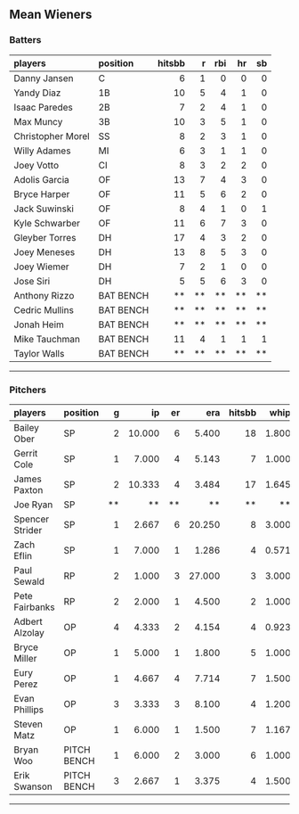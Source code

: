 ## Mean Wieners

### Batters

 
|players           |position  | hitsbb|  r| rbi| hr| sb| 
|:-----------------|:---------|------:|--:|---:|--:|--:| 
|Danny Jansen      |C         |      6|  1|   0|  0|  0| 
|Yandy Diaz        |1B        |     10|  5|   4|  1|  0| 
|Isaac Paredes     |2B        |      7|  2|   4|  1|  0| 
|Max Muncy         |3B        |     10|  3|   5|  1|  0| 
|Christopher Morel |SS        |      8|  2|   3|  1|  0| 
|Willy Adames      |MI        |      6|  3|   1|  1|  0| 
|Joey Votto        |CI        |      8|  3|   2|  2|  0| 
|Adolis Garcia     |OF        |     13|  7|   4|  3|  0| 
|Bryce Harper      |OF        |     11|  5|   6|  2|  0| 
|Jack Suwinski     |OF        |      8|  4|   1|  0|  1| 
|Kyle Schwarber    |OF        |     11|  6|   7|  3|  0| 
|Gleyber Torres    |DH        |     17|  4|   3|  2|  0| 
|Joey Meneses      |DH        |     13|  8|   5|  3|  0| 
|Joey Wiemer       |DH        |      7|  2|   1|  0|  0| 
|Jose Siri         |DH        |      5|  5|   6|  3|  0| 
|Anthony Rizzo     |BAT BENCH |     **| **|  **| **| **| 
|Cedric Mullins    |BAT BENCH |     **| **|  **| **| **| 
|Jonah Heim        |BAT BENCH |     **| **|  **| **| **| 
|Mike Tauchman     |BAT BENCH |     11|  4|   1|  1|  1| 
|Taylor Walls      |BAT BENCH |     **| **|  **| **| **| 


* * *

### Pitchers

 
|players         |position    |  g|     ip| er|    era| hitsbb|  whip| so|  w| sv| 
|:---------------|:-----------|--:|------:|--:|------:|------:|-----:|--:|--:|--:| 
|Bailey Ober     |SP          |  2| 10.000|  6|  5.400|     18| 1.800| 12|  0|  0| 
|Gerrit Cole     |SP          |  1|  7.000|  4|  5.143|      7| 1.000|  3|  0|  0| 
|James Paxton    |SP          |  2| 10.333|  4|  3.484|     17| 1.645| 10|  1|  0| 
|Joe Ryan        |SP          | **|     **| **|     **|     **|    **| **| **| **| 
|Spencer Strider |SP          |  1|  2.667|  6| 20.250|      8| 3.000|  3|  0|  0| 
|Zach Eflin      |SP          |  1|  7.000|  1|  1.286|      4| 0.571|  8|  0|  0| 
|Paul Sewald     |RP          |  2|  1.000|  3| 27.000|      3| 3.000|  3|  0|  0| 
|Pete Fairbanks  |RP          |  2|  2.000|  1|  4.500|      2| 1.000|  2|  0|  1| 
|Adbert Alzolay  |OP          |  4|  4.333|  2|  4.154|      4| 0.923|  3|  0|  3| 
|Bryce Miller    |OP          |  1|  5.000|  1|  1.800|      5| 1.000| 10|  0|  0| 
|Eury Perez      |OP          |  1|  4.667|  4|  7.714|      7| 1.500|  7|  0|  0| 
|Evan Phillips   |OP          |  3|  3.333|  3|  8.100|      4| 1.200|  0|  0|  3| 
|Steven Matz     |OP          |  1|  6.000|  1|  1.500|      7| 1.167|  6|  1|  0| 
|Bryan Woo       |PITCH BENCH |  1|  6.000|  2|  3.000|      6| 1.000|  6|  0|  0| 
|Erik Swanson    |PITCH BENCH |  3|  2.667|  1|  3.375|      4| 1.500|  3|  1|  1| 


* * *


